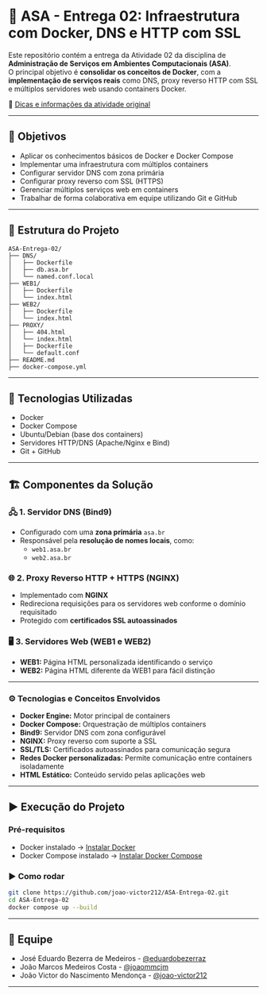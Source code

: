# 🚢 ASA - Entrega 02: Infraestrutura com Docker, DNS e HTTP com SSL

Este repositório contém a entrega da Atividade 02 da disciplina de **Administração de Serviços em Ambientes Computacionais (ASA)**.  
O principal objetivo é **consolidar os conceitos de Docker**, com a **implementação de serviços reais** como DNS, proxy reverso HTTP com SSL e múltiplos servidores web usando containers Docker.

🔗 [Dicas e informações da atividade original](https://github.com/salesfilho/learning-asa/blob/4-Docker%2BDNS%2BHTTP/README.md)

---

## 🧠 Objetivos

- Aplicar os conhecimentos básicos de Docker e Docker Compose
- Implementar uma infraestrutura com múltiplos containers
- Configurar servidor DNS com zona primária
- Configurar proxy reverso com SSL (HTTPS)
- Gerenciar múltiplos serviços web em containers
- Trabalhar de forma colaborativa em equipe utilizando Git e GitHub

---

## 📁 Estrutura do Projeto


```
ASA-Entrega-02/
├── DNS/
│   ├── Dockerfile
│   ├── db.asa.br
│   └── named.conf.local
├── WEB1/
│   ├── Dockerfile
│   └── index.html
├── WEB2/
│   ├── Dockerfile
│   └── index.html
├── PROXY/
│   ├── 404.html
│   └── index.html
│   ├── Dockerfile
│   └── default.conf
├── README.md
├── docker-compose.yml

```
---

## 🔧 Tecnologias Utilizadas

- Docker
- Docker Compose
- Ubuntu/Debian (base dos containers)
- Servidores HTTP/DNS (Apache/Nginx e Bind)
- Git + GitHub

---

## 🏗️ Componentes da Solução

### 🖧 1. Servidor DNS (Bind9)
- Configurado com uma **zona primária** `asa.br`
- Responsável pela **resolução de nomes locais**, como:
  - `web1.asa.br`
  - `web2.asa.br`

### 🌐 2. Proxy Reverso HTTP + HTTPS (NGINX)
- Implementado com **NGINX**
- Redireciona requisições para os servidores web conforme o domínio requisitado
- Protegido com **certificados SSL autoassinados**

### 🖥️ 3. Servidores Web (WEB1 e WEB2)
- **WEB1:** Página HTML personalizada identificando o serviço
- **WEB2:** Página HTML diferente da WEB1 para fácil distinção

---

### ⚙️ Tecnologias e Conceitos Envolvidos

- **Docker Engine:** Motor principal de containers
- **Docker Compose:** Orquestração de múltiplos containers
- **Bind9:** Servidor DNS com zona configurável
- **NGINX:** Proxy reverso com suporte a SSL
- **SSL/TLS:** Certificados autoassinados para comunicação segura
- **Redes Docker personalizadas:** Permite comunicação entre containers isoladamente
- **HTML Estático:** Conteúdo servido pelas aplicações web

---

## ▶️ Execução do Projeto

### Pré-requisitos

- Docker instalado → [Instalar Docker](https://docs.docker.com/get-docker/)
- Docker Compose instalado → [Instalar Docker Compose](https://docs.docker.com/compose/install/)

### ▶️ Como rodar

```bash
git clone https://github.com/joao-victor212/ASA-Entrega-02.git
cd ASA-Entrega-02
docker compose up --build
```

---

## 👥 Equipe

- José Eduardo Bezerra de Medeiros - [@eduardobezerraz](https://github.com/eduardobezerraz)
- João Marcos Medeiros Costa - [@joaommcjm](https://github.com/joaommcjm)
- João Victor do Nascimento Mendonça - [@joao-victor212](https://github.com/joao-victor212)

---

